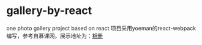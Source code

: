 # gallery-by-react
one photo gallery project based on react
项目采用yoeman的react-webpack编写，参考自慕课网，展示地址为：[相册](http://tribody.github.io/gallery-by-react)
